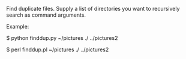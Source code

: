<p>Find duplicate files.  Supply a list of directories you want to recursively search as command arguments.</p>

<p>Example:</p>
<p>$ python finddup.py ~/pictures ./ ../pictures2</p>
<p>$ perl finddup.pl ~/pictures ./ ../pictures2</p>
